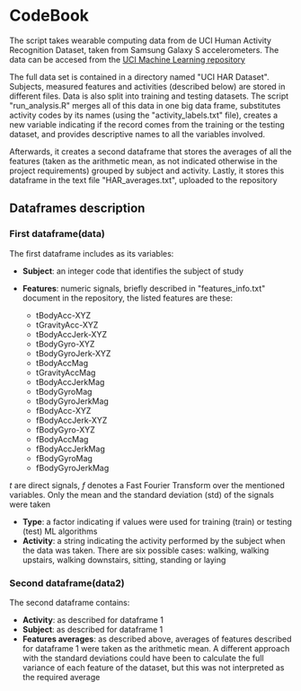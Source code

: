 # CodeBook

The script takes wearable computing data from de UCI Human Activity Recognition Dataset, taken from Samsung Galaxy S 
accelerometers. The data can be accesed from the 
[UCI Machine Learning repository](http://archive.ics.uci.edu/ml/datasets/Human+Activity+Recognition+Using+Smartphones)

The full data set is contained in a directory named "UCI HAR Dataset". Subjects, measured features and activities (described below) are stored in different files. Data is also split into training and testing datasets. The script "run_analysis.R" merges all of this data in one big data frame, substitutes activity codes by its names (using the "activity_labels.txt" file), creates a new variable indicating if the record comes from the training or the testing dataset, and provides descriptive names to all the variables involved.

Afterwards, it creates a second dataframe that stores the averages of all the features (taken as the arithmetic mean, as not indicated otherwise in the project requirements) grouped by subject and activity. Lastly, it stores this dataframe in the text file "HAR_averages.txt", uploaded to the repository

## Dataframes description

### First dataframe(data)
The first dataframe includes as its variables:

- **Subject**: an integer code that identifies the subject of study 
- **Features**: numeric signals, briefly described in "features_info.txt" document in the repository, the listed features are these:

  - tBodyAcc-XYZ  
  - tGravityAcc-XYZ  
  - tBodyAccJerk-XYZ  
  - tBodyGyro-XYZ  
  - tBodyGyroJerk-XYZ  
  - tBodyAccMag  
  - tGravityAccMag  
  - tBodyAccJerkMag  
  - tBodyGyroMag  
  - tBodyGyroJerkMag  
  - fBodyAcc-XYZ  
  - fBodyAccJerk-XYZ  
  - fBodyGyro-XYZ  
  - fBodyAccMag  
  - fBodyAccJerkMag  
  - fBodyGyroMag  
  - fBodyGyroJerkMag  

*t* are direct signals, *f* denotes a Fast Fourier Transform over the mentioned variables. Only the mean and the standard 
deviation (std) of the signals were taken

- **Type**: a factor indicating if values were used for training (train) or testing (test) ML algorithms
- **Activity**: a string indicating the activity performed by the subject when the data was taken. There are six possible cases: walking, walking upstairs, walking downstairs, sitting, standing or laying  

### Second dataframe(data2)
The second dataframe contains:

- **Activity**: as described for dataframe 1
- **Subject**: as described for dataframe 1
- **Features averages**: as described above, averages of features described for dataframe 1 were taken as the arithmetic mean. A different approach with the standard deviations could have been to calculate the full variance of each feature of the dataset, but this was not interpreted as the required average
